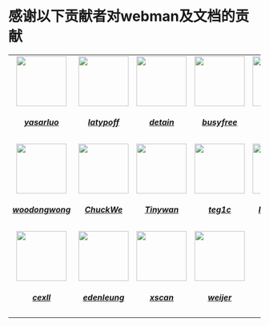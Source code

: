 # 感谢以下贡献者对webman及文档的贡献

<table>
  <tr>
    <td align="center">
      <a href="https://github.com/yasarluo">
        <img src="https://avatars.githubusercontent.com/u/60771720?v=4" width="100px;" alt=""/><h5>yasarluo</h3>
      </a>
    </td>
    <td align="center">
      <a href="https://github.com/latypoff">
        <img src="https://avatars.githubusercontent.com/u/11870079?v=4" width="100px;" alt=""/><h5>latypoff</h3>
      </a>
    </td>
    <td align="center">
      <a href="https://github.com/detain">
        <img src="https://avatars.githubusercontent.com/u/1364504?v=4" width="100px;" alt=""/><h5>detain</h3>
      </a>
    </td>
    <td align="center">
      <a href="https://github.com/busyfree">
        <img src="https://avatars.githubusercontent.com/u/504251?v=4" width="100px;" alt=""/><h5>busyfree</h3>
      </a>
    </td>
    <td align="center">
      <a href="https://github.com/try-to">
        <img src="https://avatars.githubusercontent.com/u/28919584?v=4" width="100px;" alt=""/><h5>try-to</h3>
      </a>
    </td>
    <td align="center">
      <a href="https://github.com/ingfeng-key">
        <img src="https://avatars.githubusercontent.com/u/13976521?v=4" width="100px;" alt=""/><h5>ingfeng-key</h3>
      </a>
    </td>
    <td align="center">
      <a href="https://github.com/dlsimple">
        <img src="https://avatars.githubusercontent.com/u/931459?v=4" width="100px;" alt=""/><h5>dlsimple</h3>
      </a>
    </td>
  </tr>
  <tr>
    <td align="center">
      <a href="https://github.com/woodongwong">
        <img src="https://avatars.githubusercontent.com/u/9292647?v=4" width="100px;" alt=""/><h5>woodongwong</h3>
      </a>
    </td>
    <td align="center">
      <a href="https://github.com/ChuckWe">
        <img src="https://avatars.githubusercontent.com/u/32729062?v=4" width="100px;" alt=""/><h5>ChuckWe</h3>
      </a>
    </td>
    <td align="center">
      <a href="https://github.com/Tinywan">
        <img src="https://avatars.githubusercontent.com/u/14959876?v=4" width="100px;" alt=""/><h5>Tinywan</h3>
      </a>
    </td>
    <td align="center">
      <a href="https://github.com/teg1c">
        <img src="https://avatars.githubusercontent.com/u/27796058?v=4" width="100px;" alt=""/><h5>teg1c</h3>
      </a>
    </td>
    <td align="center">
      <a href="https://github.com/Iamzz-cn">
        <img src="https://avatars.githubusercontent.com/u/21697242?v=4" width="100px;" alt=""/><h5>Iamzz-cn</h3>
      </a>
    </td>
    <td align="center">
      <a href="https://github.com/SyanH">
        <img src="https://avatars.githubusercontent.com/u/6157072?v=4" width="100px;" alt=""/><h5>SyanH</h3>
      </a>
    </td>
    <td align="center">
      <a href="https://github.com/limingxinleo">
        <img src="https://avatars.githubusercontent.com/u/16648551?v=4" width="100px;" alt=""/><h5>limingxinleo</h3>
      </a>
    </td>
  </tr>
  <tr>
    <td align="center">
      <a href="https://github.com/cexll">
        <img src="https://avatars.githubusercontent.com/u/26520956?v=4" width="100px;" alt=""/><h5>cexll</h3>
      </a>
    </td>
    <td align="center">
      <a href="https://github.com/edenleung">
        <img src="https://avatars.githubusercontent.com/u/31346973?v=4" width="100px;" alt=""/><h5>edenleung</h3>
      </a>
    </td>
    <td align="center">
      <a href="https://github.com/xscan">
        <img src="https://avatars.githubusercontent.com/u/8383395?v=4" width="100px;" alt=""/><h5>xscan</h3>
      </a>
    </td>
    <td align="center">
      <a href="https://github.com/weijer">
        <img src="https://avatars.githubusercontent.com/u/12838756?v=4" width="100px;" alt=""/><h5>weijer</h3>
      </a>
    </td>
  </tr>
</table>
